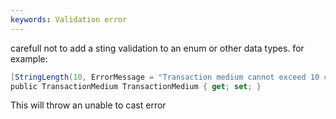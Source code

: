 ```yaml
---
keywords: Validation error
---
```

carefull not to add a sting validation to an enum or other data types. 
for example:
```c#
[StringLength(10, ErrorMessage = "Transaction medium cannot exceed 10 characters.")]
public TransactionMedium TransactionMedium { get; set; }
```
This will throw an unable to cast error